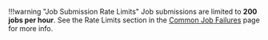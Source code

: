 
!!!warning "Job Submission Rate Limits"
    Job submissions are limited to **200 jobs per hour**. See the Rate Limits section in the [Common Job Failures](/clusters-at-yale/job-scheduling/common-job-failures/#rate-limits) page for more info.
